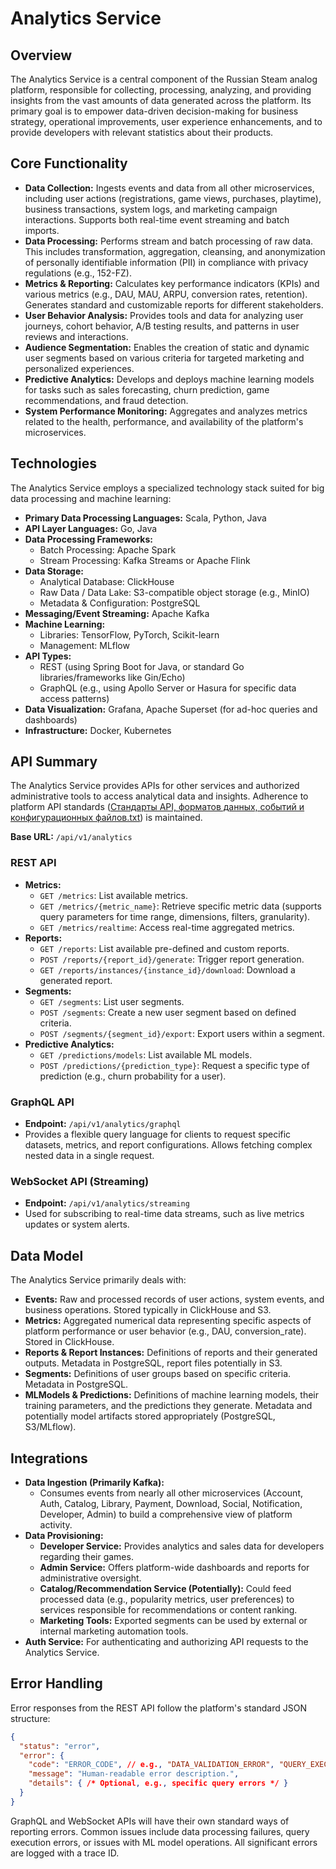 # Analytics Service

## Overview

The Analytics Service is a central component of the Russian Steam analog platform, responsible for collecting, processing, analyzing, and providing insights from the vast amounts of data generated across the platform. Its primary goal is to empower data-driven decision-making for business strategy, operational improvements, user experience enhancements, and to provide developers with relevant statistics about their products.

## Core Functionality

*   **Data Collection:** Ingests events and data from all other microservices, including user actions (registrations, game views, purchases, playtime), business transactions, system logs, and marketing campaign interactions. Supports both real-time event streaming and batch imports.
*   **Data Processing:** Performs stream and batch processing of raw data. This includes transformation, aggregation, cleansing, and anonymization of personally identifiable information (PII) in compliance with privacy regulations (e.g., 152-FZ).
*   **Metrics & Reporting:** Calculates key performance indicators (KPIs) and various metrics (e.g., DAU, MAU, ARPU, conversion rates, retention). Generates standard and customizable reports for different stakeholders.
*   **User Behavior Analysis:** Provides tools and data for analyzing user journeys, cohort behavior, A/B testing results, and patterns in user reviews and interactions.
*   **Audience Segmentation:** Enables the creation of static and dynamic user segments based on various criteria for targeted marketing and personalized experiences.
*   **Predictive Analytics:** Develops and deploys machine learning models for tasks such as sales forecasting, churn prediction, game recommendations, and fraud detection.
*   **System Performance Monitoring:** Aggregates and analyzes metrics related to the health, performance, and availability of the platform's microservices.

## Technologies

The Analytics Service employs a specialized technology stack suited for big data processing and machine learning:

*   **Primary Data Processing Languages:** Scala, Python, Java
*   **API Layer Languages:** Go, Java
*   **Data Processing Frameworks:**
    *   Batch Processing: Apache Spark
    *   Stream Processing: Kafka Streams or Apache Flink
*   **Data Storage:**
    *   Analytical Database: ClickHouse
    *   Raw Data / Data Lake: S3-compatible object storage (e.g., MinIO)
    *   Metadata & Configuration: PostgreSQL
*   **Messaging/Event Streaming:** Apache Kafka
*   **Machine Learning:**
    *   Libraries: TensorFlow, PyTorch, Scikit-learn
    *   Management: MLflow
*   **API Types:**
    *   REST (using Spring Boot for Java, or standard Go libraries/frameworks like Gin/Echo)
    *   GraphQL (e.g., using Apollo Server or Hasura for specific data access patterns)
*   **Data Visualization:** Grafana, Apache Superset (for ad-hoc queries and dashboards)
*   **Infrastructure:** Docker, Kubernetes

## API Summary

The Analytics Service provides APIs for other services and authorized administrative tools to access analytical data and insights. Adherence to platform API standards ([Стандарты API, форматов данных, событий и конфигурационных файлов.txt](https://placeholder.com/link-to-api-standards)) is maintained.

**Base URL:** `/api/v1/analytics`

### REST API

*   **Metrics:**
    *   `GET /metrics`: List available metrics.
    *   `GET /metrics/{metric_name}`: Retrieve specific metric data (supports query parameters for time range, dimensions, filters, granularity).
    *   `GET /metrics/realtime`: Access real-time aggregated metrics.
*   **Reports:**
    *   `GET /reports`: List available pre-defined and custom reports.
    *   `POST /reports/{report_id}/generate`: Trigger report generation.
    *   `GET /reports/instances/{instance_id}/download`: Download a generated report.
*   **Segments:**
    *   `GET /segments`: List user segments.
    *   `POST /segments`: Create a new user segment based on defined criteria.
    *   `POST /segments/{segment_id}/export`: Export users within a segment.
*   **Predictive Analytics:**
    *   `GET /predictions/models`: List available ML models.
    *   `POST /predictions/{prediction_type}`: Request a specific type of prediction (e.g., churn probability for a user).

### GraphQL API

*   **Endpoint:** `/api/v1/analytics/graphql`
*   Provides a flexible query language for clients to request specific datasets, metrics, and report configurations. Allows fetching complex nested data in a single request.

### WebSocket API (Streaming)

*   **Endpoint:** `/api/v1/analytics/streaming`
*   Used for subscribing to real-time data streams, such as live metrics updates or system alerts.

## Data Model

The Analytics Service primarily deals with:

*   **Events:** Raw and processed records of user actions, system events, and business operations. Stored typically in ClickHouse and S3.
*   **Metrics:** Aggregated numerical data representing specific aspects of platform performance or user behavior (e.g., DAU, conversion_rate). Stored in ClickHouse.
*   **Reports & Report Instances:** Definitions of reports and their generated outputs. Metadata in PostgreSQL, report files potentially in S3.
*   **Segments:** Definitions of user groups based on specific criteria. Metadata in PostgreSQL.
*   **MLModels & Predictions:** Definitions of machine learning models, their training parameters, and the predictions they generate. Metadata and potentially model artifacts stored appropriately (PostgreSQL, S3/MLflow).

## Integrations

*   **Data Ingestion (Primarily Kafka):**
    *   Consumes events from nearly all other microservices (Account, Auth, Catalog, Library, Payment, Download, Social, Notification, Developer, Admin) to build a comprehensive view of platform activity.
*   **Data Provisioning:**
    *   **Developer Service:** Provides analytics and sales data for developers regarding their games.
    *   **Admin Service:** Offers platform-wide dashboards and reports for administrative oversight.
    *   **Catalog/Recommendation Service (Potentially):** Could feed processed data (e.g., popularity metrics, user preferences) to services responsible for recommendations or content ranking.
    *   **Marketing Tools:** Exported segments can be used by external or internal marketing automation tools.
*   **Auth Service:** For authenticating and authorizing API requests to the Analytics Service.

## Error Handling

Error responses from the REST API follow the platform's standard JSON structure:
```json
{
  "status": "error",
  "error": {
    "code": "ERROR_CODE", // e.g., "DATA_VALIDATION_ERROR", "QUERY_EXECUTION_ERROR"
    "message": "Human-readable error description.",
    "details": { /* Optional, e.g., specific query errors */ }
  }
}
```
GraphQL and WebSocket APIs will have their own standard ways of reporting errors. Common issues include data processing failures, query execution errors, or issues with ML model operations. All significant errors are logged with a trace ID.
